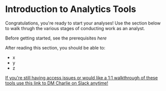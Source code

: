 # Introduction to Analytics Tools
Congratulations, you're ready to start your analyses! Use the section below to walk thrugh the various stages of conducting work as an analyst.

Before getting started, see the prerequisites *here*

After reading this section, you should be able to:
* x
* y
* z

<a href="https://cal-itp.slack.com/team/U027GAVHFST" target="_blank">If you're still having access issues or would like a 1:1 walkthrough of these tools use this link to DM Charlie on Slack anytime!</a>
